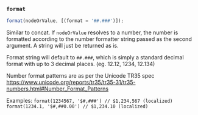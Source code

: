 ### `format`

```js
format(nodeOrValue, [(format = '##.###')]);
```

Similar to concat. If `nodeOrValue` resolves to a number, the number is formatted according to the number formatter string passed as the second argument. A string will just be returned as is.

Format string will default to `##.###`, which is simply a standard decimal format with up to 3 decimal places. (eg. 12.12, 1234, 12.134)

Number format patterns are as per the Unicode TR35 spec https://www.unicode.org/reports/tr35/tr35-31/tr35-numbers.html#Number_Format_Patterns

Examples:
`format(1234567, '$#,###') // $1,234,567 (localized)`
`format(1234.1, '$#,##0.00') // $1,234.10 (localized)`
